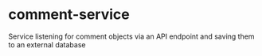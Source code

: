 # comment-service
Service listening for comment objects via an API endpoint and saving them to an external database
